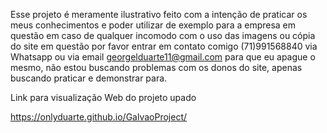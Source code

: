 Esse projeto é meramente ilustrativo feito com a intenção de praticar os meus conhecimentos e poder utilizar de exemplo para a empresa em questão
em caso de qualquer incomodo com o uso das imagens ou cópia do site em questão por favor entrar em contato comigo (71)991568840 via Whatsapp ou
via email georgelduarte11@gmail.com para que eu apague o mesmo, não estou buscando problemas com os donos do site, apenas buscando praticar e
demonstrar para.

Link para visualização Web do projeto upado 

https://onlyduarte.github.io/GalvaoProject/

